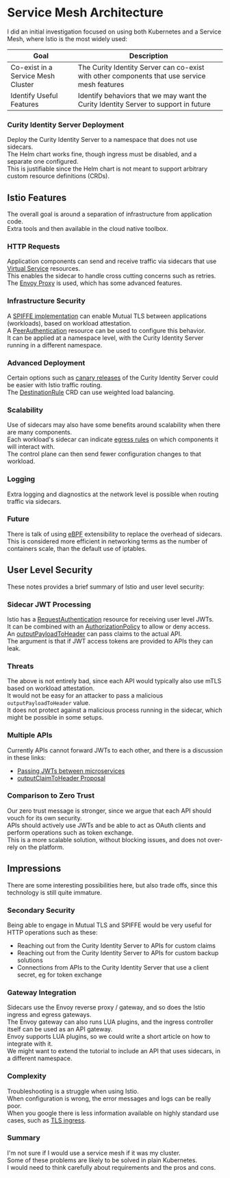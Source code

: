 # Service Mesh Architecture

I did an initial investigation focused on using both Kubernetes and a Service Mesh, where Istio is the most widely used:

| Goal | Description |
| ---- | ----------- |
| Co-exist in a Service Mesh Cluster | The Curity Identity Server can co-exist with other components that use service mesh features |
| Identify Useful Features | Identify behaviors that we may want the Curity Identity Server to support in future |

### Curity Identity Server Deployment

Deploy the Curity Identity Server to a namespace that does not use sidecars.\
The Helm chart works fine, though ingress must be disabled, and a separate one configured.\
This is justifiable since the Helm chart is not meant to support arbitrary custom resource definitions (CRDs).

## Istio Features

The overall goal is around a separation of infrastructure from application code.\
Extra tools and then available in the cloud native toolbox.

### HTTP Requests

Application components can send and receive traffic via sidecars that use [Virtual Service](https://istiobyexample.dev/retry/) resources.\
This enables the sidecar to handle cross cutting concerns such as retries.\
The [Envoy Proxy](https://www.envoyproxy.io/) is used, which has some advanced features.

### Infrastructure Security

A [SPIFFE implementation](https://istio.io/latest/docs/ops/integrations/spire/) can enable Mutual TLS between applications (workloads), based on workload attestation.\
A [PeerAuthentication](https://istio.io/latest/docs/reference/config/security/peer_authentication/) resource can be used to configure this behavior.\
It can be applied at a namespace level, with the Curity Identity Server running in a different namespace.

### Advanced Deployment

Certain options such as [canary releases](https://istio.io/latest/blog/2017/0.1-canary/) of the Curity Identity Server could be easier with Istio traffic routing.\
The [DestinationRule](https://istio.io/latest/docs/reference/config/networking/destination-rule/) CRD can use weighted load balancing.

### Scalability

Use of sidecars may also have some benefits around scalability when there are many components.\
Each workload's sidecar can indicate [egress rules](https://istio.io/latest/docs/reference/config/networking/sidecar/) on which components it will interact with.\
The control plane can then send fewer configuration changes to that workload.

### Logging

Extra logging and diagnostics at the network level is possible when routing traffic via sidecars.

### Future

There is talk of using [eBPF](https://isovalent.com/blog/post/2021-12-08-ebpf-servicemesh/) extensibility to replace the overhead of sidecars.\
This is considered more efficient in networking terms as the number of containers scale, than the default use of iptables.

## User Level Security

These notes provides a brief summary of Istio and user level security:

### Sidecar JWT Processing

Istio has a [RequestAuthentication](https://istio.io/latest/docs/tasks/security/authentication/jwt-route/) resource for receiving user level JWTs.\
It can be combined with an [AuthorizationPolicy](https://istio.io/latest/docs/tasks/security/authorization/authz-jwt/) to allow or deny access.\
An [outputPayloadToHeader](https://istio.io/latest/docs/reference/config/security/jwt/) can pass claims to the actual API.\
The argument is that if JWT access tokens are provided to APIs they can leak.

### Threats

The above is not entirely bad, since each API would typically also use mTLS based on workload attestation.\
It would not be easy for an attacker to pass a malicious `outputPayloadToHeader` value.\
It does not protect against a malicious process running in the sidecar, which might be possible in some setups.

### Multiple APIs

Currently APIs cannot forward JWTs to each other, and there is a discussion in these links:

- [Passing JWTs between microservices](https://discuss.istio.io/t/passing-authorization-headers-automatically-jwt-between-microservices/9053/8)
- [outputClaimToHeader Proposal](https://docs.google.com/document/d/1eJ4sPt5-fbXytSwov7senndMsrq4Et6qNYQKicLGHDs/edit#)

### Comparison to Zero Trust

Our zero trust message is stronger, since we argue that each API should vouch for its own security.\
APIs should actively use JWTs and be able to act as OAuth clients and perform operations such as token exchange.\
This is a more scalable solution, without blocking issues, and does not over-rely on the platform.

## Impressions

There are some interesting possibilities here, but also trade offs, since this technology is still quite immature.

### Secondary Security

Being able to engage in Mutual TLS and SPIFFE would be very useful for HTTP operations such as these:

- Reaching out from the Curity Identity Server to APIs for custom claims
- Reaching out from the Curity Identity Server to APIs for custom backup solutions
- Connections from APIs to the Curity Identity Server that use a client secret, eg for token exchange

### Gateway Integration

Sidecars use the Envoy reverse proxy / gateway, and so does the Istio ingress and egress gateways.\
The Envoy gateway can also runs LUA plugins, and the ingress controller itself can be used as an API gateway.\
Envoy supports LUA plugins, so we could write a short article on how to integrate with it.\
We might want to extend the tutorial to include an API that uses sidecars, in a different namespace.

### Complexity

Troubleshooting is a struggle when using Istio.\
When configuration is wrong, the error messages and logs can be really poor.\
When you google there is less information available on highly standard use cases, such as [TLS ingress](./idsvr/ingress.yaml).

### Summary

I'm not sure if I would use a service mesh if it was my cluster.\
Some of these problems are likely to be solved in plain Kubernetes.\
I would need to think carefully about requirements and the pros and cons.
